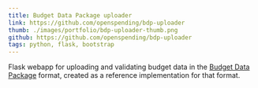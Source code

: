```yaml
---
title: Budget Data Package uploader
link: https://github.com/openspending/bdp-uploader
thumb: ./images/portfolio/bdp-uploader-thumb.png
github: https://github.com/openspending/bdp-uploader
tags: python, flask, bootstrap
---
```


Flask webapp for uploading and validating budget data in the [Budget Data Package](https://github.com/openspending/budget-data-package) format, created as a reference implementation for that format.